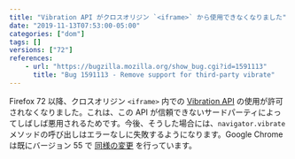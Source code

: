```yaml
---
title: "Vibration API がクロスオリジン `<iframe>` から使用できなくなりました"
date: "2019-11-13T07:53:00-05:00"
categories: ["dom"]
tags: []
versions: ["72"]
references:
    - url: "https://bugzilla.mozilla.org/show_bug.cgi?id=1591113"
      title: "Bug 1591113 - Remove support for third-party vibrate"
---
```

Firefox 72 以降、クロスオリジン `<iframe>` 内での [Vibration API](https://developer.mozilla.org/docs/Web/API/Vibration_API) の使用が許可されなくなりました。これは、この API が信頼できないサードパーティによってしばしば悪用されるためです。今後、そうした場合には、`navigator.vibrate` メソッドの呼び出しはエラーなしに失敗するようになります。Google Chrome は既にバージョン 55 で [同様の変更](https://www.chromestatus.com/feature/5682658461876224) を行っています。
